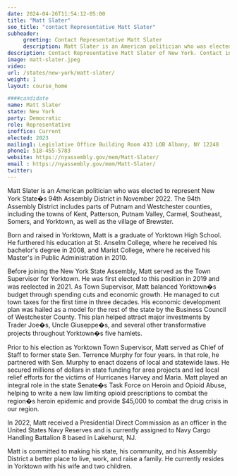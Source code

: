 ```yaml
---
date: 2024-04-26T11:54:12-05:00
title: "Matt Slater"
seo_title: "contact Representative Matt Slater"
subheader:
     greeting: Contact Representative Matt Slater
     description: Matt Slater is an American politician who was elected to represent New York State�s 94th Assembly District in November 2022. The 94th Assembly District includes parts of Putnam and Westchester counties, including the towns of Kent, Patterson, Putnam Valley, Carmel, Southeast, Somers, and Yorktown, as well as the village of Brewster.
description: Contact Representative Matt Slater of New York. Contact information for Matt Slater includes email address, phone number, and mailing address.
image: matt-slater.jpeg
video:
url: /states/new-york/matt-slater/
weight: 1
layout: course_home

####candidate
name: Matt Slater
state: New York
party: Democratic
role: Representative
inoffice: Current
elected: 2023
mailing1: Legislative Office Building Room 433 LOB Albany, NY 12248
phone1: 518-455-5783
website: https://nyassembly.gov/mem/Matt-Slater/
email : https://nyassembly.gov/mem/Matt-Slater/
twitter:
---
```

Matt Slater is an American politician who was elected to represent New York State�s 94th Assembly District in November 2022. The 94th Assembly District includes parts of Putnam and Westchester counties, including the towns of Kent, Patterson, Putnam Valley, Carmel, Southeast, Somers, and Yorktown, as well as the village of Brewster.

Born and raised in Yorktown, Matt is a graduate of Yorktown High School. He furthered his education at St. Anselm College, where he received his bachelor's degree in 2008, and Marist College, where he received his Master's in Public Administration in 2010.

Before joining the New York State Assembly, Matt served as the Town Supervisor for Yorktown. He was first elected to this position in 2019 and was reelected in 2021. As Town Supervisor, Matt balanced Yorktown�s budget through spending cuts and economic growth. He managed to cut town taxes for the first time in three decades. His economic development plan was hailed as a model for the rest of the state by the Business Council of Westchester County. This plan helped attract major investments by Trader Joe�s, Uncle Giuseppe�s, and several other transformative projects throughout Yorktown�s five hamlets.

Prior to his election as Yorktown Town Supervisor, Matt served as Chief of Staff to former state Sen. Terrence Murphy for four years. In that role, he partnered with Sen. Murphy to enact dozens of local and statewide laws. He secured millions of dollars in state funding for area projects and led local relief efforts for the victims of Hurricanes Harvey and Maria. Matt played an integral role in the state Senate�s Task Force on Heroin and Opioid Abuse, helping to write a new law limiting opioid prescriptions to combat the region�s heroin epidemic and provide $45,000 to combat the drug crisis in our region.

In 2022, Matt received a Presidential Direct Commission as an officer in the United States Navy Reserves and is currently assigned to Navy Cargo Handling Battalion 8 based in Lakehurst, NJ.

Matt is committed to making his state, his community, and his Assembly District a better place to live, work, and raise a family. He currently resides in Yorktown with his wife and two children.

